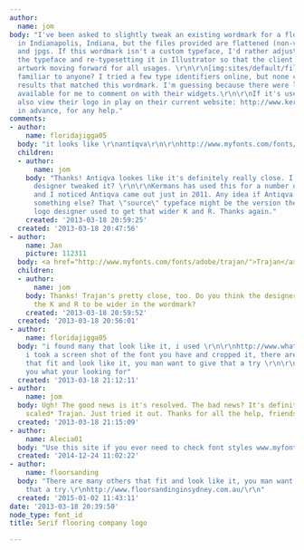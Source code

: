 ```yaml
---
author:
  name: jom
body: "I've been asked to slightly tweak an existing wordmark for a flooring company
  in Indianapolis, Indiana, but the files provided are flattened (non-vector) tifs
  and jpgs. If this wordmark isn't a custom typeface, I'd rather adjust it by buying
  the typeface and re-typesetting it in Illustrator so that the client has the editable
  artwork moving forward for all usages. \r\n\r\n[img:sites/default/files/old-images/kermans_5487.jpg]\r\n\r\nLook
  familiar to anyone? I tried a few type identifiers online, but none came up with
  results that matched this wordmark. I'm guessing because there were limited characters
  available for me to comment on with their widgets.\r\n\r\nIf it's useful, you can
  also view their logo in play on their current website: http://www.kermans.com\r\n\r\nThanks,
  in advance, for any help."
comments:
- author:
    name: floridajigga05
  body: "it looks like \r\nantiqva\r\n\r\nhttp://www.myfonts.com/fonts/ultramarin/antiqva/regular/"
  children:
  - author:
      name: jom
    body: "Thanks! Antiqva lookes like it's definitely really close. I wonder if the
      designer tweaked it? \r\n\r\nKermans has used this for a number of years, though,
      and I noticed Antiqva came out just in 2011. Any idea if Antiqva was based on
      something else? That \"source\" typeface might be the version the original Kermans
      logo designer used to get that wider K and R. Thanks again."
    created: '2013-03-18 20:59:25'
  created: '2013-03-18 20:47:56'
- author:
    name: Jan
    picture: 112311
  body: <a href="http://www.myfonts.com/fonts/adobe/trajan/">Trajan</a>.
  children:
  - author:
      name: jom
    body: Thanks! Trajan's pretty close, too. Do you think the designer just scaled
      the K and R to be wider in the wordmark?
    created: '2013-03-18 20:59:52'
  created: '2013-03-18 20:56:01'
- author:
    name: floridajigga05
  body: "i found many that look like it, i used \r\n\r\nhttp://www.whatfontis.com/\r\n\r\nand
    i took a screen shot of the font you have and cropped it, there are many others
    that fit and look like it, you man want to give that a try \r\n\r\nit may give
    you what your looking for"
  created: '2013-03-18 21:12:11'
- author:
    name: jom
  body: Ugh! The good news is it's resolved. The bad news? It's definitely a *vertically
    scaled* Trajan. Just tried it out. Thanks for all the help, friends.
  created: '2013-03-18 21:15:09'
- author:
    name: Alecia01
  body: "Use this site if you ever need to check font styles www.myfonts.com/WhatTheFont\r\n\r\n-\r\nhttp://www.flooringstorehouston.com/\r\n"
  created: '2014-12-24 11:02:22'
- author:
    name: floorsanding
  body: "There are many others that fit and look like it, you man want to provide
    that a try.\r\nhttp://www.floorsandinginsydney.com.au/\r\n"
  created: '2015-01-02 11:43:11'
date: '2013-03-18 20:39:50'
node_type: font_id
title: Serif flooring company logo

---
```

